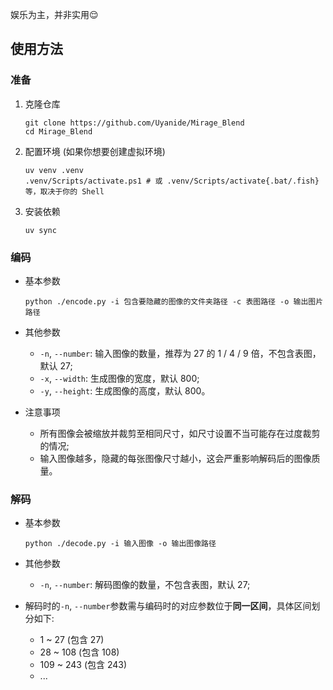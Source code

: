 娱乐为主，并非实用😌

## 使用方法

### 准备

1. 克隆仓库

   ```
   git clone https://github.com/Uyanide/Mirage_Blend
   cd Mirage_Blend
   ```

2. 配置环境 (如果你想要创建虚拟环境)

   ```
   uv venv .venv
   .venv/Scripts/activate.ps1 # 或 .venv/Scripts/activate{.bat/.fish} 等，取决于你的 Shell
   ```

3. 安装依赖

   ```
   uv sync
   ```

### 编码

- 基本参数

  ```
  python ./encode.py -i 包含要隐藏的图像的文件夹路径 -c 表图路径 -o 输出图片路径
  ```

- 其他参数

  - `-n`, `--number`: 输入图像的数量，推荐为 27 的 1 / 4 / 9 倍，不包含表图，默认 27;
  - `-x`, `--width`: 生成图像的宽度，默认 800;
  - `-y`, `--height`: 生成图像的高度，默认 800。

- 注意事项

  - 所有图像会被缩放并裁剪至相同尺寸，如尺寸设置不当可能存在过度裁剪的情况;
  - 输入图像越多，隐藏的每张图像尺寸越小，这会严重影响解码后的图像质量。

### 解码

- 基本参数

  ```
  python ./decode.py -i 输入图像 -o 输出图像路径
  ```

- 其他参数

  - `-n`, `--number`: 解码图像的数量，不包含表图，默认 27;

- 解码时的`-n`, `--number`参数需与编码时的对应参数位于**同一区间**，具体区间划分如下:

  - 1 ~ 27 (包含 27)
  - 28 ~ 108 (包含 108)
  - 109 ~ 243 (包含 243)
  - ...
